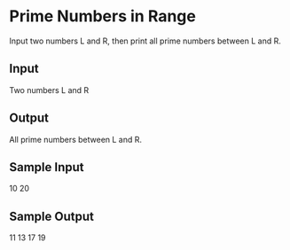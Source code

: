 # Prime Numbers in Range

Input two numbers L and R, then print all prime numbers between L and R.

## Input
Two numbers L and R

## Output
All prime numbers between L and R.

## Sample Input
10 20

## Sample Output
11 13 17 19


